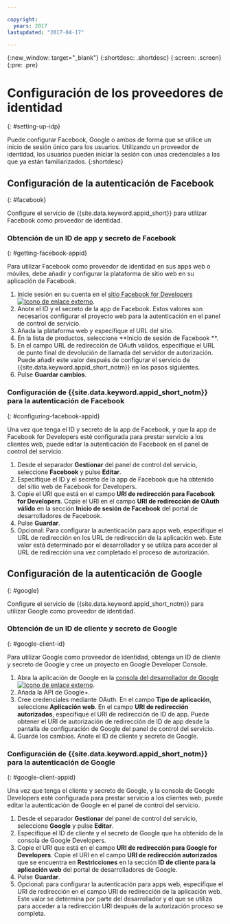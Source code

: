 ```yaml
---

copyright:
  years: 2017
lastupdated: "2017-04-17"

---
```


{:new_window: target="_blank"}
{:shortdesc: .shortdesc}
{:screen: .screen}
{:pre: .pre}

# Configuración de los proveedores de identidad
{: #setting-up-idp}

Puede configurar Facebook, Google o ambos de forma que se utilice un inicio de sesión único para los usuarios. Utilizando un proveedor de identidad, los usuarios pueden iniciar la sesión con unas credenciales a las que ya están familiarizados.
{:shortdesc}


## Configuración de la autenticación de Facebook
{: #facebook}

Configure el servicio de {{site.data.keyword.appid_short}} para utilizar Facebook como proveedor de identidad.

<!--- ### Sequence diagram
{: #facebook-sequence-diagram}--->

### Obtención de un ID de app y secreto de Facebook
{: #getting-facebook-appid}

Para utilizar Facebook como proveedor de identidad en sus apps web o móviles, debe añadir y configurar la plataforma de sitio web en su aplicación de Facebook.

1. Inicie sesión en su cuenta en el <a href="https://developers.facebook.com/docs/apps/register" target="_blank">sitio Facebook for Developers <img src="../../icons/launch-glyph.svg" alt="Icono de enlace externo"></a>.
2. Anote el ID y el secreto de la app de Facebook. Estos valores son necesarios configurar el proyecto web para la autenticación en el panel de control de servicio.
3. Añada la plataforma web y especifique el URL del sitio.
4. En la lista de productos, seleccione **Inicio de sesión de Facebook **.
5. En el campo URL de redirección de OAuth válidos, especifique el URL de punto final de devolución de llamada del servidor de autorización. Puede añadir este valor después de configurar el servicio de {{site.data.keyword.appid_short_notm}} en los pasos siguientes.
6. Pulse **Guardar cambios**.

### Configuración de {{site.data.keyword.appid_short_notm}} para la autenticación de Facebook
{: #configuring-facebook-appid}

Una vez que tenga el ID y secreto de la app de Facebook, y que la app de Facebook for Developers esté configurada para prestar servicio a los clientes web, puede editar la autenticación de Facebook en el panel de control del servicio.

1. Desde el separador **Gestionar** del panel de control del servicio, seleccione **Facebook** y pulse **Editar**.
2. Especifique el ID y el secreto de la app de Facebook que ha obtenido del sitio web de Facebook for Developers.
3. Copie el URI que está en el campo **URI de redirección para Facebook for Developers**. Copie el URI en el campo **URI de redirección de OAuth válido** en la sección **Inicio de sesión de Facebook** del portal de desarrolladores de Facebook.
4. Pulse **Guardar**.
5. Opcional: Para configurar la autenticación para apps web, especifique el URL de redirección en los URL de redirección de la aplicación web. Este valor está determinado por el desarrollador y se utiliza para acceder al URL de redirección una vez completado el proceso de autorización.


## Configuración de la autenticación de Google
{: #google}

Configure el servicio de {{site.data.keyword.appid_short_notm}} para utilizar Google como proveedor de identidad.

<!--- ### Sequence diagram
{: #google-sequence-diagram}--->

### Obtención de un ID de cliente y secreto de Google
{: #google-client-id}

Para utilizar Google como proveedor de identidad, obtenga un ID de cliente y secreto de Google y cree un proyecto en Google Developer Console.

1. Abra la aplicación de Google en la <a href="https://console.developers.google.com/apis/library" target="_blank">consola del desarrollador de Google <img src="../../icons/launch-glyph.svg" alt="Icono de enlace externo"></a>.
2. Añada la API de Google+.
3. Cree credenciales mediante OAuth. En el campo **Tipo de aplicación**, seleccione **Aplicación web**. En el campo **URI de redirección autorizados**, especifique el URI de redirección de ID de app. Puede obtener el URI de autorización de redirección de ID de app desde la pantalla de configuración de Google del panel de control del servicio.
4. Guarde los cambios. Anote el ID de cliente y secreto de Google.



### Configuración de {{site.data.keyword.appid_short_notm}} para la autenticación de Google
{: #google-client-appid}

Una vez que tenga el cliente y secreto de Google, y la consola de Google Developers esté configurada para prestar servicio a los clientes web, puede editar la autenticación de Google en el panel de control del servicio.

1. Desde el separador **Gestionar** del panel de control del servicio, seleccione **Google** y pulse **Editar**.
3. Especifique el ID de cliente y el secreto de Google que ha obtenido de la consola de Google Developers.
4. Copie el URI que está en el campo **URI de redirección para Google for Developers**. Copie el URI en el campo **URI de redirección autorizados** que se encuentra en **Restricciones** en la sección **ID de cliente para la aplicación web** del portal de desarrolladores de Google.
5. Pulse **Guardar**.
6. Opcional: para configurar la autenticación para apps web, especifique el URI de redirección en el campo URI de redirección de la aplicación web. Este valor se determina por parte del desarrollador y el que se utiliza para acceder a la redirección URI después de la autorización proceso se completa.



<!---[## Bring your own OAuth2/OIDC identity provider
{: #oauth2}

### About
{: #oauth2-about}
### Sequence diagram
{: #oauth2-sequence-diagram}
### Configuring AppID for BYOIDP OAuth2 authentication
{: #oauth2-appid} SHAWNA: Is this Interconnect?]--->
